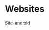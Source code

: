 # Websites
<a href="https://pedroluis1.github.io/Websites/Site-Android/index.html" target="_blank" rel="external">Site-android</a>